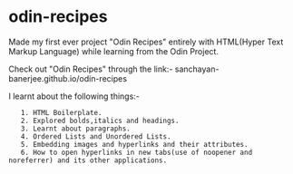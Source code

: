 # odin-recipes
Made my first ever project "Odin Recipes" entirely with HTML(Hyper Text Markup Language) while learning from the Odin Project.

Check out "Odin Recipes" through the link:- sanchayan-banerjee.github.io/odin-recipes

I learnt about the following things:-

       1. HTML Boilerplate.
       2. Explored bolds,italics and headings.
       3. Learnt about paragraphs.
       4. Ordered Lists and Unordered Lists.
       5. Embedding images and hyperlinks and their attributes.
       6. How to open hyperlinks in new tabs(use of noopener and noreferrer) and its other applications.
